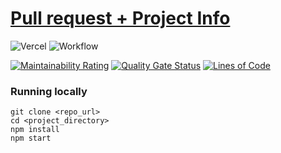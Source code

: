 # [Pull request + Project Info](https://github.com/tlkv/gantt-diagrams-react/pull/1)

![Vercel](https://therealsujitk-vercel-badge.vercel.app/?app=gantt-diagrams-react)
![Workflow](https://github.com/tlkv/gantt-diagrams-react/actions/workflows/CI.yml/badge.svg)

[![Maintainability Rating](https://sonarcloud.io/api/project_badges/measure?project=tlkv_gantt-diagrams-react&metric=sqale_rating)](https://sonarcloud.io/summary/new_code?id=tlkv_gantt-diagrams-react)
[![Quality Gate Status](https://sonarcloud.io/api/project_badges/measure?project=tlkv_gantt-diagrams-react&metric=alert_status)](https://sonarcloud.io/summary/new_code?id=tlkv_gantt-diagrams-react)
[![Lines of Code](https://sonarcloud.io/api/project_badges/measure?project=tlkv_gantt-diagrams-react&metric=ncloc)](https://sonarcloud.io/summary/new_code?id=tlkv_gantt-diagrams-react)



### Running locally

```
git clone <repo_url>
cd <project_directory>
npm install
npm start
```
